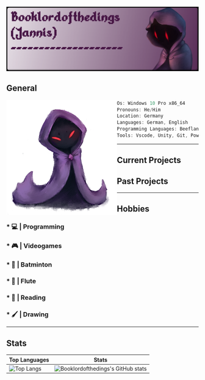 ![The Booklordofthedings banner](https://github.com/Booklordofthedings/Booklordofthedings/blob/main/githubprofileheader.png)


## General
<img align="left" height="300px" src="https://github.com/Booklordofthedings/Booklordofthedings/blob/main/tiny_book2.png">

```csharp
Os: Windows 10 Pro x86_64
Pronouns: He/Him
Location: Germany
Languages: German, English
Programming Languages: Beeflang, ( HTML, CSS ), C#, Javascript
Tools: Vscode, Unity, Git, Powershell
```

---

## Current Projects
## Past Projects

---

## Hobbies
### * 💻 | Programming
### * 🎮 | Videogames
### * 🏸 | Batminton
### * 🎼 | Flute
### * 📕 | Reading
### * 🖌 | Drawing

---
## Stats

Top Languages | Stats  
---|---  
![Top Langs](https://github-readme-stats.vercel.app/api/top-langs/?username=Booklordofthedings&show_icons=true&theme=radical) | ![Booklordofthedings's GitHub stats](https://github-readme-stats.vercel.app/api?username=Booklordofthedings&show_icons=true&theme=radical)
